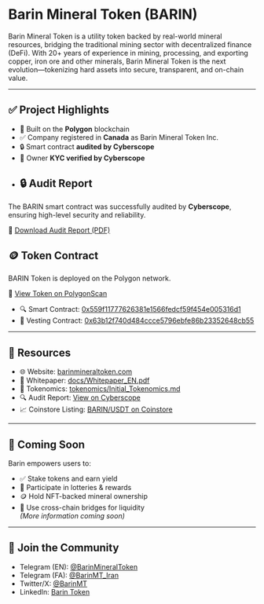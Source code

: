 # Barin Mineral Token (BARIN)

Barin Mineral Token is a utility token backed by real-world mineral resources, bridging the traditional mining sector with decentralized finance (DeFi). With 20+ years of experience in mining, processing, and exporting copper, iron ore and other minerals, Barin Mineral Token is the next evolution—tokenizing hard assets into secure, transparent, and on-chain value.

---

## ✅ Project Highlights

- 🔗 Built on the **Polygon** blockchain
- ✅ Company registered in **Canada** as Barin Mineral Token Inc.
- 🔒 Smart contract **audited by Cyberscope**
- 🧾 Owner **KYC verified by Cyberscope**
- ## 🔒 Audit Report

The BARIN smart contract was successfully audited by **Cyberscope**, ensuring high-level security and reliability.

📄 [Download Audit Report (PDF)](https://github.com/BarinMT/Barin-Mineral-Token-Introduction/raw/main/docs/Reaudit_Final.pdf)
## 🪙 Token Contract

BARIN Token is deployed on the Polygon network.

🔗 [View Token on PolygonScan](https://polygonscan.com/token/0x559f11777626381e1566fedcf59f454e005316d1)
- 🔍 Smart Contract: [0x559f11777626381e1566fedcf59f454e005316d1](https://polygonscan.com/address/0x559f11777626381e1566fedcf59f454e005316d1)
- 📑 Vesting Contract: [0x63b12f740d484ccce5796ebfe86b23352648cb55](https://polygonscan.com/address/0x63b12f740d484ccce5796ebfe86b23352648cb55)

---

## 📃 Resources

- 🌐 Website: [barinmineraltoken.com](https://barinmineraltoken.com)
- 📄 Whitepaper: [docs/Whitepaper_EN.pdf](https://github.com/BarinMT/Barin-Mineral-Token-Introduction/blob/main/docs/Whitepaper_EN.pdf)
- 🧮 Tokenomics: [tokenomics/Initial_Tokenomics.md](https://github.com/BarinMT/Barin-Mineral-Token-Introduction/blob/main/tokenomics/Initial_Tokenomics.md)
- 🔍 Audit Report: [View on Cyberscope](https://cyberscope.io/audits/barin)
- 📈 Coinstore Listing: [BARIN/USDT on Coinstore](https://www.coinstore.com/spot/BARINUSDT)

---

## 🧠 Coming Soon

Barin empowers users to:
- ✅ Stake tokens and earn yield  
- 🎁 Participate in lotteries & rewards  
- 🪙 Hold NFT-backed mineral ownership  
- 🌉 Use cross-chain bridges for liquidity  
*(More information coming soon)*

---

## 👥 Join the Community

- Telegram (EN): [@BarinMineralToken](https://t.me/BarinMineralToken)
- Telegram (FA): [@BarinMT_Iran](https://t.me/BarinMT_Iran)
- Twitter/X: [@BarinMT](https://twitter.com/BarinMT)
- LinkedIn: [Barin Token](https://linkedin.com/company/barin-mineral-token)
